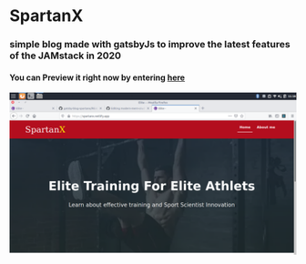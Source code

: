 # SpartanX
###  simple blog made with gatsbyJs to improve the latest features of the JAMstack in 2020 

#### You can Preview it right now by entering [here](https://spartanx.netlify.app/)

![Preview](./preview.png)
